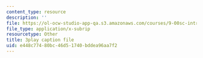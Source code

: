 ```yaml
---
content_type: resource
description: ''
file: https://ol-ocw-studio-app-qa.s3.amazonaws.com/courses/9-00sc-introduction-to-psychology-fall-2011/e448c77480bc46d51740bddea96aa7f2_2fbrl6WoIyo.srt
file_type: application/x-subrip
resourcetype: Other
title: 3play caption file
uid: e448c774-80bc-46d5-1740-bddea96aa7f2
---
```

